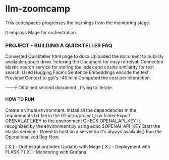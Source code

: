 # llm-zoomcamp

This codespaces progresses the learnings from the monitoring stage. 

It employs Mage for orchestration. 



### PROJECT - BUILDING A QUICKTELLER FAQ 

Converted Quickteller html page to docx 
Uploaded the document to publicly available google drive.
Indexing the Document for easy retreival. 
Connected elastic search service for storing the index and cosine similarity for text search. 
Used Hugging Face's Sentence Embeddings encode the text. 
Provided Context to gpt's -40 mini
Computed the cost per interaction. 

---> Obtained second document , trying to iterate. 


#### HOW TO RUN 
Create a virtual environment. 
Install all the dependencies in the requirements.txt file in the 01-intro/project_isw folder 
Export OPENAI_API_KEY to the environment 
CHECK OPENAI_API_KEY is recognized by the environment by using echo $OPENAI_API_KEY
Start the elastic service - (Need to host on a server so it's always available.)
Run the Operationalized Rag Flow. 

[ X ] - Orchestration(Index Update) with Mage 
[ X ] - Deployment with FLASK ? 
[ X ]- Monitoring with Grafana. 
